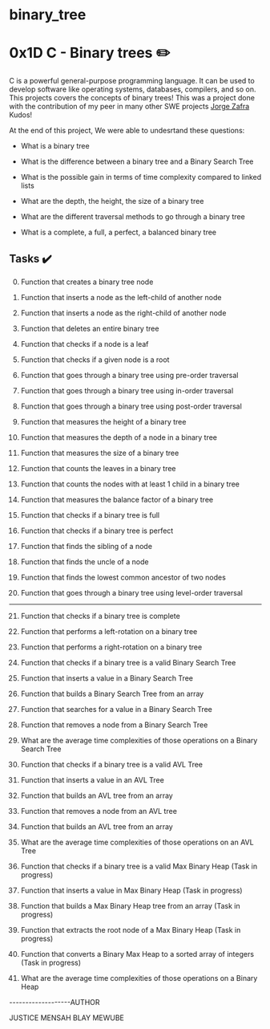 # binary_tree


# 0x1D C - Binary trees :pencil2:

 C is a powerful general-purpose programming language. It can be used to develop software like operating systems, databases, compilers, and so on. This projects covers the concepts of binary trees! This was a project done with the contribution of my peer in many other SWE projects  [Jorge Zafra](https://github.com/jorgezafra94/) Kudos!

At the end of this project, We were able to undesrtand these questions:
  
* What is a binary tree

* What is the difference between a binary tree and a Binary Search Tree

* What is the possible gain in terms of time complexity compared to linked lists

* What are the depth, the height, the size of a binary tree

* What are the different traversal methods to go through a binary tree

* What is a complete, a full, a perfect, a balanced binary tree

## Tasks :heavy_check_mark:

0. Function that creates a binary tree node

1. Function that inserts a node as the left-child of another node

2. Function that inserts a node as the right-child of another node

3. Function that deletes an entire binary tree

4. Function that checks if a node is a leaf

5. Function that checks if a given node is a root

6. Function that goes through a binary tree using pre-order traversal

7. Function that goes through a binary tree using in-order traversal

8. Function that goes through a binary tree using post-order traversal

9. Function that measures the height of a binary tree

10. Function that measures the depth of a node in a binary tree

11. Function that measures the size of a binary tree

12. Function that counts the leaves in a binary tree

13. Function that counts the nodes with at least 1 child in a binary tree

14. Function that measures the balance factor of a binary tree

15. Function that checks if a binary tree is full

16. Function that checks if a binary tree is perfect

17. Function that finds the sibling of a node

18. Function that finds the uncle of a node

19. Function that finds the lowest common ancestor of two nodes

20. Function that goes through a binary tree using level-order traversal
-----------------------------------------------------------------------
21. Function that checks if a binary tree is complete


22. Function that performs a left-rotation on a binary tree

23. Function that performs a right-rotation on a binary tree

24. Function that checks if a binary tree is a valid Binary Search Tree

25. Function that inserts a value in a Binary Search Tree

26. Function that builds a Binary Search Tree from an array

27. Function that searches for a value in a Binary Search Tree

28. Function that removes a node from a Binary Search Tree

29. What are the average time complexities of those operations on a Binary Search Tree

30. Function that checks if a binary tree is a valid AVL Tree

31. Function that inserts a value in an AVL Tree

32. Function that builds an AVL tree from an array

33. Function that removes a node from an AVL tree

34. Function that builds an AVL tree from an array

35. What are the average time complexities of those operations on an AVL Tree

36. Function that checks if a binary tree is a valid Max Binary Heap (Task in progress)

37. Function that inserts a value in Max Binary Heap (Task in progress)

38. Function that builds a Max Binary Heap tree from an array (Task in progress)

39. Function that extracts the root node of a Max Binary Heap (Task in progress)

40. Function that converts a Binary Max Heap to a sorted array of integers (Task in progress)

41. What are the average time complexities of those operations on a Binary Heap

-------------------AUTHOR 

JUSTICE MENSAH BLAY MEWUBE


 
